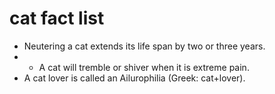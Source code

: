 # cat fact list

- Neutering a cat extends its life span by two or three years.
- - A cat will tremble or shiver when it is extreme pain.
- A cat lover is called an Ailurophilia (Greek: cat+lover).
